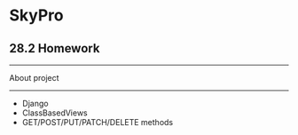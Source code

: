 # SkyPro

## 28.2 Homework

***
About project
***

* Django
* ClassBasedViews
* GET/POST/PUT/PATCH/DELETE methods